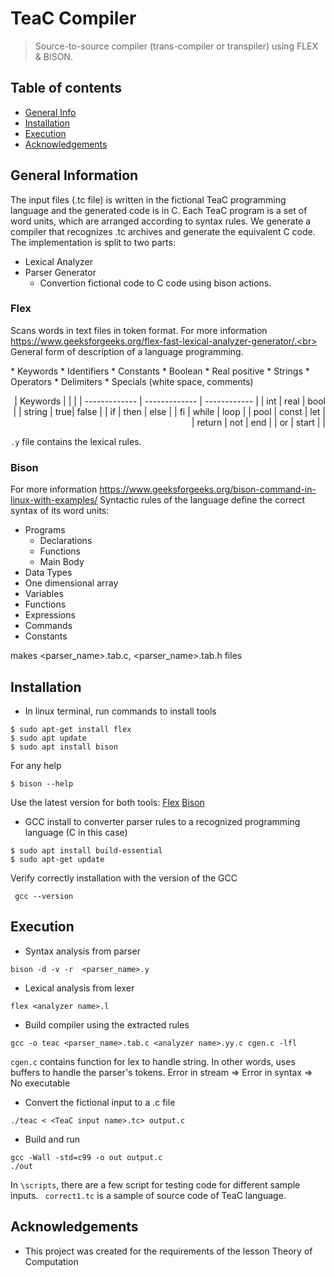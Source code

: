 # TeaC Compiler
> Source-to-source compiler (trans-compiler or transpiler) using FLEX & BISON.
## Table of contents
* [General Info](#general-information)
* [Installation](#installation)
* [Execution](#execution)
* [Acknowledgements](#acknowledgements)

## General Information
The input files (.tc file) is written in the fictional TeaC programming language and the generated code
is in C. Each TeaC program is a set of word units, which are arranged according to syntax rules. We generate a compiler that recognizes .tc archives and generate the equivalent C code. The implementation is split to two parts:
* Lexical Analyzer
* Parser Generator
  * Convertion fictional code to C code using bison actions.   

### Flex
Scans words in text files  in token format. For more information https://www.geeksforgeeks.org/flex-fast-lexical-analyzer-generator/.<br>
General form of description of a language programming. 

<p align="left">
* Keywords
* Identifiers
* Constants
    * Boolean
    * Real positive
    * Strings
* Operators
* Delimiters
* Specials (white space, comments)
</p>
<p align="right">
| Keywords |     |  |
| ------------- | ------------- | ------------  |
| int  | real  | bool  |
| string  | true| false  |
| if  | then  | else  |
| fi  | while  | loop |
| pool  | const  | let  |
| return  | not  | end  |
| or  | start  |   |
</p>






`.y` file contains the lexical rules. 

### Bison
For more information https://www.geeksforgeeks.org/bison-command-in-linux-with-examples/
Syntactic rules of the language define the correct syntax of its word units:
* Programs
    * Declarations
    * Functions
    * Main Body 
* Data Types
* One dimensional array
* Variables
* Functions
* Expressions
* Commands
* Constants

makes <parser_name>.tab.c, <parser_name>.tab.h files


## Installation
* In linux terminal, run commands to install tools
```
$ sudo apt-get install flex
$ sudo apt update
$ sudo apt install bison
```


For any help 
```
$ bison --help
```
Use the latest version for both tools: 
[Flex](https://howtoinstall.co/en/flex) <t>
[Bison](https://geeksww.com/tutorials/miscellaneous/bison_gnu_parser_generator/installation/installing_bison_gnu_parser_generator_ubuntu_linux.php)

* GCC install to converter parser rules to a recognized programming language (C in this case)
```
$ sudo apt install build-essential
$ sudo apt-get update
```
Verify correctly installation with the version of the GCC
```
 gcc --version
```

## Execution
* Syntax analysis from parser
```
bison -d -v -r  <parser_name>.y
```
* Lexical analysis from lexer
```
flex <analyzer name>.l
```
* Build compiler using the extracted rules
```
gcc -o teac <parser_name>.tab.c <analyzer name>.yy.c cgen.c -lfl
```
```cgen.c``` contains function for lex to handle string. In other words, uses buffers to handle the parser's tokens. Error in stream => Error in syntax => No executable 
 <br>

* Convert the fictional input to a .c file
```
./teac < <TeaC input name>.tc> output.c
 ```
* Build and run
```
gcc -Wall -std=c99 -o out output.c
./out
```
In `\scripts`, there are a few script for testing code for different sample inputs. ` correct1.tc` is a sample of source code of TeaC language. 
## Acknowledgements
- This project was created for the requirements of the lesson Theory of Computation

